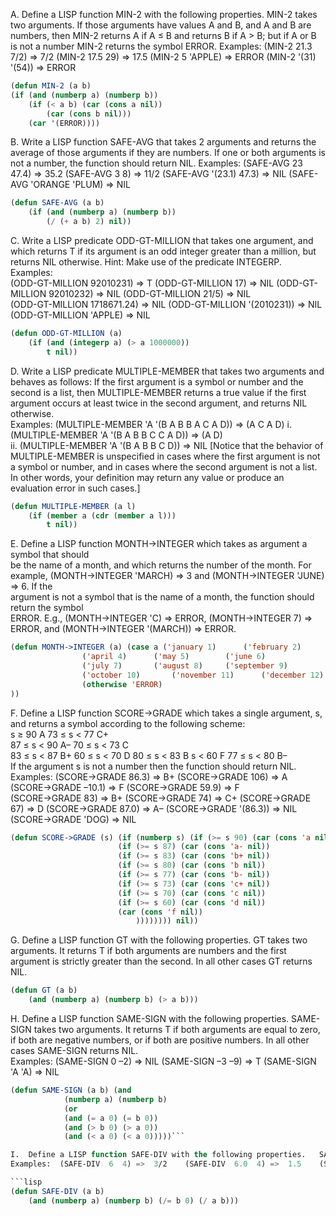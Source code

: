 A.	Define a LISP function MIN-2 with the following properties.   MIN-2 takes two arguments.  If          those arguments have values A and B, and A and B are numbers, then MIN-2 returns A if A ≤ B      and returns B if A > B; but if A or B is not a number MIN-2 returns the symbol ERROR. 
Examples: (MIN-2 21.3 7/2)    => 7/2   (MIN-2 17.5 29)    => 17.5     (MIN-2 5 'APPLE) => ERROR       				(MIN-2 '(31) '(54)) => ERROR 
```lisp
(defun MIN-2 (a b) 
(if (and (numberp a) (numberp b)) 
	(if (< a b) (car (cons a nil)) 
		(car (cons b nil))) 
	(car '(ERROR))))
```
B.	Write a LISP function SAFE-AVG that takes 2 arguments and returns the average of those arguments if they are numbers. If one or both arguments is not a number, the function should return NIL. 
Examples: (SAFE-AVG  23  47.4) => 35.2       	(SAFE-AVG  3  8) => 11/2                          (SAFE-AVG '(23.1) 47.3) => NIL   	(SAFE-AVG 'ORANGE 'PLUM) => NIL     
```lisp
(defun SAFE-AVG (a b) 
	(if (and (numberp a) (numberp b)) 
		(/ (+ a b) 2) nil))
```

C.	Write a LISP predicate ODD-GT-MILLION that takes one argument, and which returns T if its argument is an odd integer greater than a million, but returns NIL otherwise. Hint: Make use of the predicate INTEGERP.  Examples:   
(ODD-GT-MILLION 92010231) => T (ODD-GT-MILLION 17) => NIL 
(ODD-GT-MILLION 92010232) => NIL	(ODD-GT-MILLION 21/5) => NIL		
(ODD-GT-MILLION 1718671.24) => NIL	(ODD-GT-MILLION '(2010231)) => NIL       
(ODD-GT-MILLION 'APPLE) => NIL 
```lisp
(defun ODD-GT-MILLION (a) 
	(if (and (integerp a) (> a 1000000))
		t nil))
```

D.	Write a LISP predicate MULTIPLE-MEMBER that takes two arguments and behaves as follows:  If the first argument is a symbol or number and the second is a list, then MULTIPLE-MEMBER returns a true value if the first argument occurs at least twice in the second argument, and returns NIL otherwise.       
Examples: (MULTIPLE-MEMBER 'A '(B A B B A C A D)) => (A C A D) 
i.	(MULTIPLE-MEMBER 'A '(B A B B C C A D)) => (A D)                                                
ii.	(MULTIPLE-MEMBER 'A '(B A B B C D)) => NIL 
[Notice that the behavior of MULTIPLE-MEMBER is unspecified in cases where the first      argument is not a symbol or number, and in cases where the second argument is not a list.  In other words, your definition may return any value or produce an evaluation error in such cases.] 
```lisp
(defun MULTIPLE-MEMBER (a l) 
	(if (member a (cdr (member a l))) 
		t nil))
```

E.	Define a LISP function MONTH->INTEGER which takes as argument a symbol that should     
be the name of a month, and which returns the number of the month.  For example, 
(MONTH->INTEGER 'MARCH) => 3  and  (MONTH->INTEGER 'JUNE) => 6.  If the  
argument is not a symbol that is the name of a month, the function should return the symbol  
ERROR.  E.g.,  (MONTH->INTEGER 'C) => ERROR,  (MONTH->INTEGER 7) => ERROR,      and (MONTH->INTEGER '(MARCH)) => ERROR. 
```lisp
(defun MONTH->INTEGER (a) (case a ('january 1)		('february 2)		('march 3)
				('april 4)		('may 5)		('june 6)
				('july 7)		('august 8)		('september 9)
				('october 10)		('november 11)		('december 12)
				(otherwise 'ERROR)
))
```

F.	Define a LISP function SCORE->GRADE which takes a single argument, s, and returns a symbol according to the following scheme:  
	s ≥ 90		  A                    		73 ≤ s < 77       C+                 			
	87 ≤ s < 90       A–            	 	70 ≤ s < 73       C     
	83 ≤ s < 87       B+                            60 ≤ s < 70       D 
	80 ≤ s < 83       B                     	s < 60            F 
	77 ≤ s < 80       B–                    
If the argument s is not a number then the function should return NIL.  
Examples:  (SCORE->GRADE 86.3) => B+   (SCORE->GRADE 106) => A    (SCORE->GRADE –10.1) => F    (SCORE->GRADE 59.9) => F     
	(SCORE->GRADE 83) => B+    (SCORE->GRADE 74) => C+	(SCORE->GRADE 67) => D        (SCORE->GRADE 87.0) => A–              		(SCORE->GRADE '(86.3)) => NIL    (SCORE->GRADE 'DOG) => NIL        
```lisp
(defun SCORE->GRADE (s) (if (numberp s) (if (>= s 90) (car (cons 'a nil)) 
						(if (>= s 87) (car (cons 'a- nil))
						(if (>= s 83) (car (cons 'b+ nil))
						(if (>= s 80) (car (cons 'b nil))
						(if (>= s 77) (car (cons 'b- nil))
						(if (>= s 73) (car (cons 'c+ nil))
						(if (>= s 70) (car (cons 'c nil))
						(if (>= s 60) (car (cons 'd nil))
						(car (cons 'f nil))
							)))))))) nil))
```

G.	Define a LISP function GT with the following properties.  GT takes two arguments.  It returns T if both arguments are numbers and the first argument is strictly greater than the second. In all other cases GT returns NIL. 
```lisp
(defun GT (a b) 
	(and (numberp a) (numberp b) (> a b)))
```

H.	Define a LISP function SAME-SIGN with the following properties. SAME-SIGN takes two arguments. It returns T if both arguments are equal to zero, if both are negative numbers, or if both are positive numbers.  In all other cases SAME-SIGN returns NIL.   
Examples:  (SAME-SIGN 0 –2) => NIL      (SAME-SIGN –3 –9) => T     (SAME-SIGN 'A 'A) => NIL 
```lisp
(defun SAME-SIGN (a b) (and 
			(numberp a) (numberp b) 
			(or 
			(and (= a 0) (= b 0)) 
			(and (> b 0) (> a 0)) 
			(and (< a 0) (< a 0)))))```

I.	Define a LISP function SAFE-DIV with the following properties.   SAFE-DIV takes two                arguments.  If both arguments are numbers and the second is not equal to zero, then it returns         the result of dividing the first argument by the second.  In all other cases it returns NIL.   
Examples:  (SAFE-DIV  6  4) =>  3/2    (SAFE-DIV  6.0  4) =>  1.5    (SAFE-DIV  6  0) =>  NIL                         (SAFE-DIV  6  0.0) =>  NIL      (SAFE-DIV  '(6)  4) =>  NIL 

```lisp
(defun SAFE-DIV (a b) 
	(and (numberp a) (numberp b) (/= b 0) (/ a b)))
```

